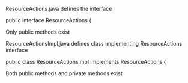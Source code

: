 ResourceActions.java defines the interface

public interface ResourceActions {

Only public methods exist


ResourceActionsImpl.java defines class implementing ResourceActions interface

public class ResourceActionsImpl implements ResourceActions {

Both public methods and private methods exist

